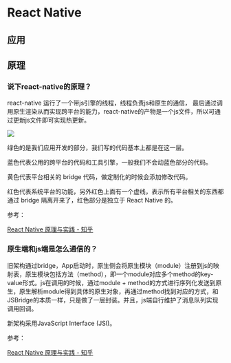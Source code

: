 # React Native

## 应用



## 原理


### 说下react-native的原理？

react-native 运行了一个带js引擎的线程，线程负责js和原生的通信， 最后通过调用原生渲染从而实现跨平台的能力，react-native的产物是一个js文件，所以可通过更新js文件即可实现热更新。


<img src="https://raw.githubusercontent.com/brizer/graph-bed/master/img/20211229162927.png"/>

绿色的是我们应用开发的部分，我们写的代码基本上都是在这一层。

蓝色代表公用的跨平台的代码和工具引擎，一般我们不会动蓝色部分的代码。

黄色代表平台相关的 bridge 代码，做定制化的时候会添加修改代码。

红色代表系统平台的功能，另外红色上面有一个虚线，表示所有平台相关的东西都通过 bridge 隔离开来了，红色部分是独立于 React Native 的。

参考：

[React Native 原理与实践 - 知乎](https://zhuanlan.zhihu.com/p/343519887)

### 原生端和js端是怎么通信的？

旧架构通过bridge，App启动时，原生侧会将原生模块（module）注册到js的映射表，原生模块包括方法（method），即一个module对应多个method的key-value形式。js在调用的时候，通过module + method的方式进行序列化发送到原生，原生解析module得到具体的原生对象，再通过method找到对应的方式，和JSBridge的本质一样，只是做了一层封装。并且，js端自行维护了消息队列实现调用回调。

新架构采用JavaScript Interface (JSI)。

参考：

[React Native 原理与实践 - 知乎](https://zhuanlan.zhihu.com/p/343519887)
